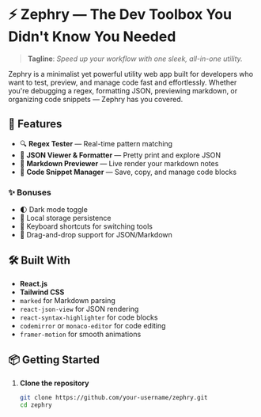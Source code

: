 # ⚡ Zephry — The Dev Toolbox You Didn't Know You Needed

> **Tagline**: *Speed up your workflow with one sleek, all-in-one utility.*

Zephry is a minimalist yet powerful utility web app built for developers who want to test, preview, and manage code fast and effortlessly. Whether you're debugging a regex, formatting JSON, previewing markdown, or organizing code snippets — Zephry has you covered.

## 🚀 Features

- 🔍 **Regex Tester** — Real-time pattern matching
- 🧾 **JSON Viewer & Formatter** — Pretty print and explore JSON
- 📝 **Markdown Previewer** — Live render your markdown notes
- 💾 **Code Snippet Manager** — Save, copy, and manage code blocks

### ✨ Bonuses

- 🌓 Dark mode toggle  
- 💾 Local storage persistence  
- 🎯 Keyboard shortcuts for switching tools  
- 📂 Drag-and-drop support for JSON/Markdown

## 🛠️ Built With

- **React.js**
- **Tailwind CSS**
- `marked` for Markdown parsing  
- `react-json-view` for JSON rendering  
- `react-syntax-highlighter` for code blocks  
- `codemirror` or `monaco-editor` for code editing  
- `framer-motion` for smooth animations

## 📦 Getting Started

1. **Clone the repository**  
   ```bash
   git clone https://github.com/your-username/zephry.git
   cd zephry
